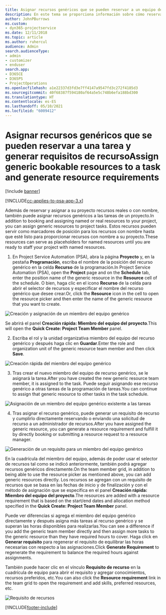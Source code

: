 ```yaml
---
title: Asignar recursos genéricos que se pueden reservar a un equipo de proyecto y tareas
description: En este tema se proporciona información sobre cómo reservar recursos genéricos para equipos de proyectos y tareas.
author: JohnPBurrows
ms.custom:
- dyn365-projectservice
ms.date: 12/11/2018
ms.topic: article
ms.author: ruhercul
audience: Admin
search.audienceType:
- admin
- customizer
- enduser
search.app:
- D365CE
- D365PS
- ProjectOperations
ms.openlocfilehash: a1e22337d3fd3e7ff4147a9547fd3c272f4185d3
ms.sourcegitcommit: 40f68387f594180af64a5e5c748b6efa188bd300
ms.translationtype: HT
ms.contentlocale: es-ES
ms.lasthandoff: 05/10/2021
ms.locfileid: "6009412"
---
```

# <a name="assign-generic-bookable-resources-to-a-task-and-generate-resource-requirements"></a><span data-ttu-id="84e37-103">Asignar recursos genéricos que se pueden reservar a una tarea y generar requisitos de recurso</span><span class="sxs-lookup"><span data-stu-id="84e37-103">Assign generic bookable resources to a task and generate resource requirements</span></span> 

[!include [banner](../includes/psa-now-project-operations.md)]

[!INCLUDE[cc-applies-to-psa-app-3.x](../includes/cc-applies-to-psa-app-3x.md)]

<span data-ttu-id="84e37-104">Además de reservar y asignar a su proyecto recursos reales o con nombre, también puede asignar recursos genéricos a las tareas de un proyecto.</span><span class="sxs-lookup"><span data-stu-id="84e37-104">In addition to booking and assigning named or real resources to your project, you can assign generic resources to project tasks.</span></span> <span data-ttu-id="84e37-105">Estos recursos pueden servir como marcadores de posición para los recursos con nombre hasta que esté listo para proporcionar recursos con nombre a su proyecto.</span><span class="sxs-lookup"><span data-stu-id="84e37-105">These resources can serve as placeholders for named resources until you are ready to staff your project with named resources.</span></span> 

1. <span data-ttu-id="84e37-106">En Project Service Automation (PSA), abra la página **Proyecto** y, en la pestaña **Programación**, escriba el nombre de la posición del recurso genérico en la celda **Recurso** de la programación.</span><span class="sxs-lookup"><span data-stu-id="84e37-106">In Project Service Automation (PSA), open the **Project** page and on the **Schedule** tab, enter the position name of the generic resource in the **Resource** cell of the schedule.</span></span> <span data-ttu-id="84e37-107">O bien, haga clic en el icono **Recurso** de la celda para abrir el selector de recursos y especificar el nombre del recurso genérico que desee crear.</span><span class="sxs-lookup"><span data-stu-id="84e37-107">Or, click the **Resource** icon in the cell to open the resource picker and then enter the name of the generic resource that you want to create.</span></span>

![Creación y asignación de un miembro del equipo genérico](media/RM-how-to-9.png)

<span data-ttu-id="84e37-109">Se abrirá el panel **Creación rápida: Miembro del equipo del proyecto**.</span><span class="sxs-lookup"><span data-stu-id="84e37-109">This will open the **Quick Create: Project Team Member** panel.</span></span> 

2. <span data-ttu-id="84e37-110">Escriba el rol y la unidad organizativa miembro del equipo del recurso genérico y después haga clic en **Guardar**.</span><span class="sxs-lookup"><span data-stu-id="84e37-110">Enter the role and organization unit of the generic resource team member and then click **Save**.</span></span>

![Creación rápida del miembro del equipo genérico](media/RM-how-to-10.png)

3. <span data-ttu-id="84e37-112">Tras crear el nuevo miembro del equipo de recurso genérico, se le asignará la tarea.</span><span class="sxs-lookup"><span data-stu-id="84e37-112">After you have created the new generic resource team member, it is assigned to the task.</span></span> <span data-ttu-id="84e37-113">Puede seguir asignando ese recurso genérico a otras tareas de la programación de tareas.</span><span class="sxs-lookup"><span data-stu-id="84e37-113">You can continue to assign that generic resource to other tasks in the task schedule.</span></span>

![Asignación de un miembro del equipo genérico existente a las tareas](media/RM-how-to-11.png)

4. <span data-ttu-id="84e37-115">Tras asignar el recurso genérico, puede generar un requisito de recurso y cumplirlo directamente reservando o enviando una solicitud de recurso a un administrador de recursos.</span><span class="sxs-lookup"><span data-stu-id="84e37-115">After you have assigned the generic resource, you can generate a resource requirement and fulfill it by directly booking or submitting a resource request to a resource manager.</span></span>

![Generación de un requisito para un miembro del equipo genérico](media/RM-how-to-12.png)

<span data-ttu-id="84e37-117">En la cuadrícula del miembro del equipo, además de poder usar el selector de recursos tal como se indicó anteriormente, también podrá agregar recursos genéricos directamente.</span><span class="sxs-lookup"><span data-stu-id="84e37-117">On the team member grid, in addition to being able to use the resource picker as mentioned above, you can add generic resources directly.</span></span> <span data-ttu-id="84e37-118">Los recursos se agregan con un requisito de recursos que se basa en las fechas de inicio y de finalización y con el método de asignación que se especifica en el panel **Creación rápida: Miembro del equipo del proyecto**.</span><span class="sxs-lookup"><span data-stu-id="84e37-118">The resources are added with a resource requirement that is based on the start/end dates and allocation method specified in the **Quick Create: Project Team Member** panel.</span></span>

<span data-ttu-id="84e37-119">Puede ver diferencias si agrega el miembro del equipo genérico directamente y después asigna más tareas al recurso genérico y se superan las horas disponibles para realizarlas.</span><span class="sxs-lookup"><span data-stu-id="84e37-119">You can see a difference if you add the generic team member directly and then assign more tasks to the generic resource than they have required hours to cover.</span></span> <span data-ttu-id="84e37-120">Haga click en **Generar requisito** para regenerar el requisito de equilibrar las horas necesarias con respecto a las asignaciones.</span><span class="sxs-lookup"><span data-stu-id="84e37-120">Click **Generate Requirement** to regenerate the requirement to balance the required hours against assignments.</span></span>

<span data-ttu-id="84e37-121">También puede hacer clic en el vínculo **Requisito de recurso** en la cuadrícula de equipo para abrir el requisito y agregar conocimientos, recursos preferidos, etc.</span><span class="sxs-lookup"><span data-stu-id="84e37-121">You can also click the **Resource requirement** link in the team grid to open the requirement and add skills, preferred resources, etc.</span></span>

![Requisito de recursos](media/RM-how-to-13.png)



[!INCLUDE[footer-include](../includes/footer-banner.md)]